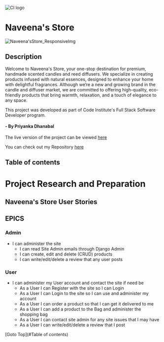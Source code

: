 ![CI logo](https://codeinstitute.s3.amazonaws.com/fullstack/ci_logo_small.png)

# Naveena's Store

![Naveena'sStore_ResponsiveImg]()

## Description

Welcome to Naveena's Store, your one-stop destination for premium, handmade scented candles and reed diffusers. We specialize in creating products infused with natural essences, designed to enhance your home with delightful fragrances. Although we’re a new and growing brand in the candle and diffuser market, we are committed to offering high-quality, eco-friendly products that bring warmth, relaxation, and a touch of elegance to any space.

This project was developed as part of Code Institute's Full Stack Software Developer program.

#### - By Priyanka Dhanabal

The live version of the project can be viewed [here]()

You can check out my Repository [here]()

## Table of contents



# Project Research and Preparation
## Naveena's Store User Stories

## EPICS

### Admin

- I can administer the site
  - I can read Site Admin emails through Django Admin
  - I can create, edit and delete (CRUD) products
  - I can write/edit/delete a review that any user posts

### User

- I can administer my User account and contact the site if need be
  - As a User I can Register with the site so I can Login
  - As a User I can Login to the site so I can use and administer my account
  - As a User I can order a product so that I can get it delivered to me
  - As a User I can add a product to the Bag and administer the shopping bag
  - As a User I can contact site admin for any site issues that I may have
  - As a User I can write/edit/delete a review that I post

[Goto Top](#Table of contents)